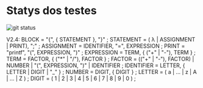 # Statys dos testes

![git status](http://3.129.230.99/svg/joaogcfa/JoaoCompiler)



V2.4:
BLOCK = "{", { STATEMENT }, "}" ;
STATEMENT = ( λ | ASSIGNMENT | PRINT), ";" ;
ASSIGNMENT = IDENTIFIER, "=", EXPRESSION ;
PRINT = "printf", "(", EXPRESSION, ")" ;
EXPRESSION = TERM, { ("+" | "-"), TERM } ;
TERM = FACTOR, { ("*" | "/"), FACTOR } ;
FACTOR = (("+" | "-"), FACTOR) | NUMBER | "(", EXPRESSION, ")" | IDENTIFIER ;
IDENTIFIER = LETTER, { LETTER | DIGIT | "_" } ;
NUMBER = DIGIT, { DIGIT } ;
LETTER = ( a | ... | z | A | ... | Z ) ;
DIGIT = ( 1 | 2 | 3 | 4 | 5 | 6 | 7 | 8 | 9 | 0 ) ;
